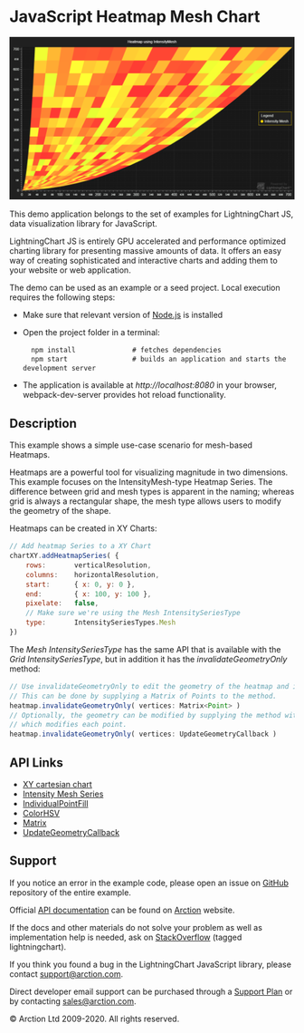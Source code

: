 # JavaScript Heatmap Mesh Chart

![JavaScript Heatmap Mesh Chart](heatmapMesh.png)

This demo application belongs to the set of examples for LightningChart JS, data visualization library for JavaScript.

LightningChart JS is entirely GPU accelerated and performance optimized charting library for presenting massive amounts of data. It offers an easy way of creating sophisticated and interactive charts and adding them to your website or web application.

The demo can be used as an example or a seed project. Local execution requires the following steps:

- Make sure that relevant version of [Node.js](https://nodejs.org/en/download/) is installed
- Open the project folder in a terminal:

        npm install              # fetches dependencies
        npm start                # builds an application and starts the development server

- The application is available at *http://localhost:8080* in your browser, webpack-dev-server provides hot reload functionality.


## Description

This example shows a simple use-case scenario for mesh-based Heatmaps.

Heatmaps are a powerful tool for visualizing magnitude in two dimensions. This example focuses on the IntensityMesh-type Heatmap Series. The difference between grid and mesh types is apparent in the naming; whereas grid is always a rectangular shape, the mesh type allows users to modify the geometry of the shape.

Heatmaps can be created in XY Charts:
```javascript
// Add heatmap Series to a XY Chart
chartXY.addHeatmapSeries( {
    rows:       verticalResolution,
    columns:    horizontalResolution,
    start:      { x: 0, y: 0 },
    end:        { x: 100, y: 100 },
    pixelate:   false,
    // Make sure we're using the Mesh IntensitySeriesType
    type:       IntensitySeriesTypes.Mesh
})
```

The *Mesh IntensitySeriesType* has the same API that is available with the *Grid IntensitySeriesType*, but in addition it has the *invalidateGeometryOnly* method:

```javascript
// Use invalidateGeometryOnly to edit the geometry of the heatmap and invalidate it.
// This can be done by supplying a Matrix of Points to the method.
heatmap.invalidateGeometryOnly( vertices: Matrix<Point> )
// Optionally, the geometry can be modified by supplying the method with a callback
// which modifies each point.
heatmap.invalidateGeometryOnly( vertices: UpdateGeometryCallback )
```


## API Links

* [XY cartesian chart]
* [Intensity Mesh Series]
* [IndividualPointFill]
* [ColorHSV]
* [Matrix]
* [UpdateGeometryCallback]


## Support

If you notice an error in the example code, please open an issue on [GitHub][0] repository of the entire example.

Official [API documentation][1] can be found on [Arction][2] website.

If the docs and other materials do not solve your problem as well as implementation help is needed, ask on [StackOverflow][3] (tagged lightningchart).

If you think you found a bug in the LightningChart JavaScript library, please contact support@arction.com.

Direct developer email support can be purchased through a [Support Plan][4] or by contacting sales@arction.com.

[0]: https://github.com/Arction/
[1]: https://www.arction.com/lightningchart-js-api-documentation/
[2]: https://www.arction.com
[3]: https://stackoverflow.com/questions/tagged/lightningchart
[4]: https://www.arction.com/support-services/

© Arction Ltd 2009-2020. All rights reserved.


[XY cartesian chart]: https://www.arction.com/lightningchart-js-api-documentation/v3.0.1/classes/chartxy.html
[Intensity Mesh Series]: https://www.arction.com/lightningchart-js-api-documentation/v3.0.1/classes/intensitymeshseries.html
[IndividualPointFill]: https://www.arction.com/lightningchart-js-api-documentation/v3.0.1/classes/individualpointfill.html
[ColorHSV]: https://www.arction.com/lightningchart-js-api-documentation/v3.0.1/globals.html#colorhsv
[Matrix]: https://www.arction.com/lightningchart-js-api-documentation/v3.0.1/globals.html#matrix
[UpdateGeometryCallback]: https://www.arction.com/lightningchart-js-api-documentation/v3.0.1/globals.html#updategeometrycallback


